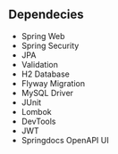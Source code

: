 
## Dependecies

- Spring Web
- Spring Security
- JPA
- Validation
- H2 Database
- Flyway Migration
- MySQL Driver
- JUnit
- Lombok
- DevTools
- JWT
- Springdocs OpenAPI UI